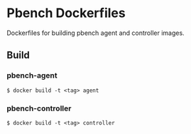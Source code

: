 # Pbench Dockerfiles
Dockerfiles for building pbench agent and controller images.

## Build

### pbench-agent
```
$ docker build -t <tag> agent
```

### pbench-controller
```
$ docker build -t <tag> controller 
```

